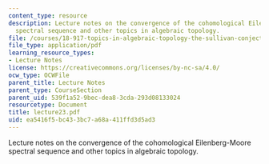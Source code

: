 ```yaml
---
content_type: resource
description: Lecture notes on the convergence of the cohomological Eilenberg-Moore
  spectral sequence and other topics in algebraic topology.
file: /courses/18-917-topics-in-algebraic-topology-the-sullivan-conjecture-fall-2007/ea5416f5bc433bc7a68a411ffd3d5ad3_lecture23.pdf
file_type: application/pdf
learning_resource_types:
- Lecture Notes
license: https://creativecommons.org/licenses/by-nc-sa/4.0/
ocw_type: OCWFile
parent_title: Lecture Notes
parent_type: CourseSection
parent_uid: 539f1a52-9bec-dea8-3cda-293d08133024
resourcetype: Document
title: lecture23.pdf
uid: ea5416f5-bc43-3bc7-a68a-411ffd3d5ad3
---
```

Lecture notes on the convergence of the cohomological Eilenberg-Moore spectral sequence and other topics in algebraic topology.